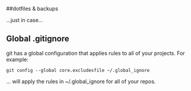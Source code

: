 ##dotfiles & backups

...just in case...

## Global .gitignore

git has a global configuration that applies rules to all of
your projects. For example:

    git config --global core.excludesfile ~/.global_ignore

... will apply the rules in ~/.global_ignore for all of your repos.